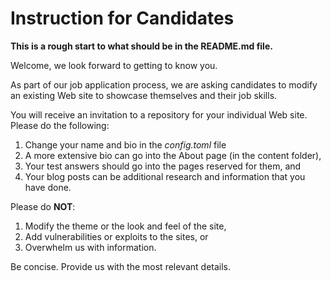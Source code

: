 # Instruction for Candidates

**This is a rough start to what should be in the README.md file.**

Welcome, we look forward to getting to know you. 

As part of our job application process, we are asking candidates to modify an existing Web site to showcase themselves and their job skills. 

You will receive an invitation to a repository for your individual Web site. Please do the following:

1. Change your name and bio in the _config.toml_ file
2. A more extensive bio can go into the About page (in the content folder),
3. Your test answers should go into the pages reserved for them, and
4. Your blog posts can be additional research and information that you have done. 

Please do **NOT**:
1. Modify the theme or the look and feel of the site,
2. Add vulnerabilities or exploits to the sites, or
3. Overwhelm us with information.

Be concise. Provide us with the most relevant details.